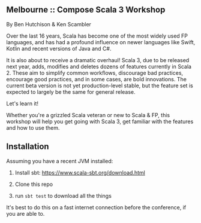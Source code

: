 ## Melbourne :: Compose Scala 3 Workshop
By Ben Hutchison & Ken Scambler

Over the last 16 years, Scala has become one of the most widely used FP languages, and has had a profound influence on newer languages like Swift, Kotlin and recent versions of Java and C#.

It is also about to receive a dramatic overhaul! Scala 3, due to be released next year, adds, modifies and deletes dozens of features currently in Scala 2. These aim to simplify common workflows, discourage bad practices, encourage good practices, and in some cases, are bold innovations. The current beta version is not yet production-level stable, but the feature set is expected to largely be the same for general release.

Let's learn it!

Whether you're a grizzled Scala veteran or new to Scala & FP, this workshop will help you get going with Scala 3, get familiar with the features and how to use them.

## Installation

Assuming you have a recent JVM installed:

1. Install sbt: https://www.scala-sbt.org/download.html

2. Clone this repo

3. run `sbt test` to download all the things

It's best to do this on a fast internet connection before the conference, if you are able to. 